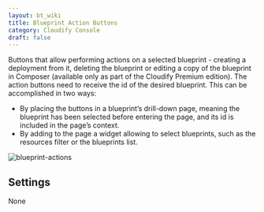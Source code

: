 ```yaml
---
layout: bt_wiki
title: Blueprint Action Buttons
category: Cloudify Console
draft: false
---
```

Buttons that allow performing actions on a selected blueprint - creating a deployment from it, deleting the blueprint or editing a copy of the blueprint in Composer (available only as part of the Cloudify Premium edition). 
The action buttons need to receive the id of the desired blueprint. This can be accomplished in two ways: 

* By placing the buttons in a blueprint’s drill-down page, meaning the blueprint has been selected before entering the page, and its id is included in the page’s context. 
* By adding to the page a widget allowing to select blueprints, such as the resources filter or the blueprints list.  

![blueprint-actions]( /images/ui/widgets/blueprint-action-buttons.png )


## Settings

None

